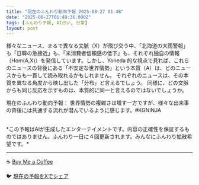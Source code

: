 ```yaml
---
title: "現在のふんわり動向予報 2025-08-27 01:48"
date: "2025-08-27T01:48:36.000Z"
tags: [ふんわり予報, AI占い, 日常]
layout: post
---
```


様々なニュース、まるで異なる文脈（X）が飛び交う中、「北海道の大雨警報」も「日韓の急接近」も、「米消費者信頼感の低下」も、それぞれ独自の情報（Hom(A,X)）を発信しています。しかし、Yoneda 的な視点で見れば、これらのニュースの背後にある「不安定な世界情勢」という本質（A）は、どのニュースからも一貫して読み取れるかもしれません。  それぞれのニュースは、その本質を異なる角度から映し出した「分布」と言えるでしょう。  同様に、どの文脈からも同じ反応を示すものは、本質的に同一と言えるのではないでしょうか。


現在のふんわり動向予報：
世界情勢の複雑さは増す一方ですが、様々な出来事の背後には共通する流れが潜んでいるように感じます。#KGNINJA

<br>
*この予報はAIが生成したエンターテイメントです。内容の正確性を保証するものではありません。ふんわり一日に４回更新されます。みんなにふんわり拡散希望です。*

---
☕️ [Buy Me a Coffee](https://www.buymeacoffee.com/kgninja)

🐦 [現在の予報をXでシェア](https://twitter.com/intent/tweet?text=%E7%8F%BE%E5%9C%A8%E3%81%AE%E3%81%B5%E3%82%93%E3%82%8F%E3%82%8A%E4%BA%88%E5%A0%B1%3A%20%E3%80%8C%E6%A7%98%E3%80%85%E3%81%AA%E3%83%8B%E3%83%A5%E3%83%BC%E3%82%B9%E3%80%81%E3%81%BE%E3%82%8B%E3%81%A7%E7%95%B0%E3%81%AA%E3%82%8B%E6%96%87%E8%84%88%EF%BC%88X%EF%BC%89%E3%81%8C%E9%A3%9B%E3%81%B3%E4%BA%A4%E3%81%86%E4%B8%AD%E3%80%81%E3%80%8C%E5%8C%97%E6%B5%B7%E9%81%93%E3%81%AE%E5%A4%A7%E9%9B%A8%E8%AD%A6%E5%A0%B1%E3%80%8D%E3%82%82%E3%80%8C%E6%97%A5%E9%9F%93%E3%81%AE%E6%80%A5%E6%8E%A5%E8%BF%91%E3%80%8D%E3%82%82%E3%80%81%E3%80%8C%E7%B1%B3%E6%B6%88%E8%B2%BB%E8%80%85%E4%BF%A1%E9%A0%BC%E6%84%9F%E3%81%AE%E4%BD%8E%E4%B8%8B%E3%80%8D%E3%82%82%E3%80%81%E3%81%9D%E3%82%8C%E3%81%9E%E3%82%8C%E7%8B%AC%E8%87%AA%E3%81%AE%E6%83%85%E5%A0%B1%EF%BC%88Hom(A%2CX)%EF%BC%89%E3%82%92%E7%99%BA%E4%BF%A1%E3%81%97%E3%81%A6%E3%81%84%E3%81%BE%E3%81%99%E3%80%82%E3%80%8D%23KGNINJA%20%E7%B6%9A%E3%81%8D%E3%81%AF%E3%83%96%E3%83%AD%E3%82%B0%E3%81%A7%EF%BC%81%F0%9F%91%87&url=https%3A%2F%2Fkg-ninja.github.io%2FFunwariyoso%2F)
